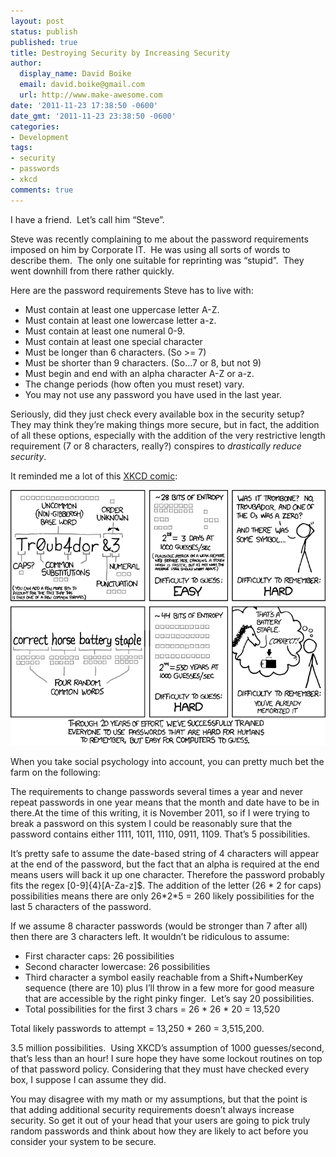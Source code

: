 ```yaml
---
layout: post
status: publish
published: true
title: Destroying Security by Increasing Security
author:
  display_name: David Boike
  email: david.boike@gmail.com
  url: http://www.make-awesome.com
date: '2011-11-23 17:38:50 -0600'
date_gmt: '2011-11-23 23:38:50 -0600'
categories:
- Development
tags:
- security
- passwords
- xkcd
comments: true
---
```

I have a friend.  Let’s call him “Steve”.

Steve was recently complaining to me about the password requirements imposed on him by Corporate IT.  He was using all sorts of words to describe them.  The only one suitable for reprinting was “stupid”.  They went downhill from there rather quickly.

Here are the password requirements Steve has to live with:

-   Must contain at least one uppercase letter A-Z.
-   Must contain at least one lowercase letter a-z.
-   Must contain at least one numeral 0-9.
-   Must contain at least one special character
-   Must be longer than 6 characters. (So \>= 7)
-   Must be shorter than 9 characters. (So…7 or 8, but not 9)
-   Must begin and end with an alpha character A-Z or a-z.
-   The change periods (how often you must reset) vary.
-   You may not use any password you have used in the last year.

Seriously, did they just check every available box in the security setup? They may think they’re making things more secure, but in fact, the addition of all these options, especially with the addition of the very restrictive length requirement (7 or 8 characters, really?) conspires to *drastically reduce security*.

It reminded me a lot of this [XKCD comic](http://xkcd.com/936/):

[![](/images/password_strength.png)](http://xkcd.com/936/ "XKCD: Password Strength")

When you take social psychology into account, you can pretty much bet the farm on the following:

The requirements to change passwords several times a year and never repeat passwords in one year means that the month and date have to be in there.At the time of this writing, it is November 2011, so if I were trying to break a password on this system I could be reasonably sure that the password contains either 1111, 1011, 1110, 0911, 1109. That’s 5 possibilities.

It’s pretty safe to assume the date-based string of 4 characters will appear at the end of the password, but the fact that an alpha is required at the end means users will back it up one character. Therefore the password probably fits the regex [0-9]{4}[A-Za-z]\$. The addition of the letter (26 \* 2 for caps) possibilities means there are only 26\*2\*5 = 260 likely possibilities for the last 5 characters of the password.

If we assume 8 character passwords (would be stronger than 7 after all) then there are 3 characters left. It wouldn’t be ridiculous to assume:

-   First character caps: 26 possibilities
-   Second character lowercase: 26 possibilities
-   Third character a symbol easily reachable from a Shift+NumberKey sequence (there are 10) plus I’ll throw in a few more for good measure that are accessible by the right pinky finger.  Let’s say 20 possibilities.
-   Total possibilities for the first 3 chars = 26 \* 26 \* 20 = 13,520

Total likely passwords to attempt = 13,250 \* 260 = 3,515,200.

3.5 million possibilities.  Using XKCD’s assumption of 1000 guesses/second, that’s less than an hour! I sure hope they have some lockout routines on top of that password policy. Considering that they must have checked every box, I suppose I can assume they did.

You may disagree with my math or my assumptions, but that the point is that adding additional security requirements doesn’t always increase security. So get it out of your head that your users are going to pick truly random passwords and think about how they are likely to act before you consider your system to be secure.
